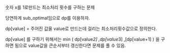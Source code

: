 숫자 x를 1로만드는 최소처리 횟수를 구하는 문제

당연하게 sub_optimal임으로 dp를 이용하자. 

dp[value] = 주어진 값울 value로 만드는데 걸리는 최소처리횟수값으로 정의한다. 

dp[value] 를 구하기 위해서는 min ( dp[value*2] ,dp[value*3] ,[dp[value+1] ) 을 구하면 됨으로 
value값을 큰순서부터 갱신한다면 문제를 풀 수 있음.
